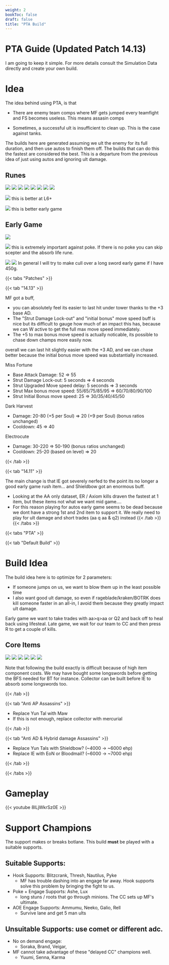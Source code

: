 ```yaml
---
weight: 2
bookToc: false
draft: false
title: "PTA Build"
---
```


# PTA Guide (Updated Patch 14.13)
I am going to keep it simple. For more details consult the Simulation Data directly and create your own build.

# Idea
The idea behind using PTA, is that 

- There are enemy team comps where MF gets jumped every teamfight and FS becomes useless. This means assasin comps

- Sometimes, a successful ult is insufficient to clean up. This is the case against tanks.

The builds here are generated assuming we ult the enemy for its full duration, and then use autos to finish them off. The builds that can do this the fastest are considered the best. This is a departure from the previous idea of just using autos and ignoring ult damage.

## Runes
![](/Styles/Precision/PressTheAttack/PressTheAttack.png)
![](/Styles/Precision/PresenceOfMind/PresenceOfMind.png)
![](/Styles/Precision/LegendAlacrity/LegendAlacrity.png)
![](/Styles/Precision/CutDown/CutDown.png)
![](/Styles/Sorcery/AbsoluteFocus/AbsoluteFocus.png)
![](/Styles/Sorcery/GatheringStorm/GatheringStorm.png)
![](/StatMods/StatModsAdaptiveForceIcon.png)
![](/StatMods/StatModsAdaptiveForceIcon.png)

![](/StatMods/StatModsHealthPlusIcon.png) this is better at L6+

![](/StatMods/StatModsHealthScalingIcon.png) this is better early game

## Early Game
![](/item/1055.png)

![](/item/1053.png) this is extremely important against poke. If there is no poke you can skip scepter and the absorb life rune.

![](/item/1083.png)
![](/item/1001.png) In general I will try to make cull over a long sword early game if I have 450g.


{{< tabs "Patches" >}}

{{< tab "14.13" >}} 

MF got a buff, 
- you can absolutely feel its easier to last hit under tower thanks to the +3 base AD. 
- The "Strut Damage Lock-out" and "initial bonus" move speed buff is nice but its difficult to gauge how much of an impact this has, because we can W active to get the full max move speed immediately.
- The +5 to max bonus move speed is actually noticable, its possible to chase down champs more easily now.

overall we can last hit slightly easier with the +3 AD, and we can chase better because the initial bonus move speed was substantially increased.

Miss Fortune
- Base Attack Damage: 52 ⇒ 55
- Strut Damage Lock-out: 5 seconds ⇒ 4 seconds
- Strut Upgraded Move speed delay: 5 seconds ⇒ 3 seconds
- Strut Max bonus move speed: 55/65/75/85/95 ⇒ 60/70/80/90/100
- Strut Initial Bonus move speed: 25 ⇒ 30/35/40/45/50

Dark Harvest
- Damage: 20-80 (+5 per Soul) ⇒ 20 (+9 per Soul) (bonus ratios unchanged)
- Cooldown: 45 ⇒ 40

Electrocute
- Damage: 30-220 ⇒ 50-190 (bonus ratios unchanged)
- Cooldown: 25-20 (based on level) ⇒ 20

{{< /tab >}}

{{< tab "14.11" >}} 

The main change is that IE got severely nerfed to the point its no longer a good early game rush item... and Shieldbow got an enormous buff.
- Looking at the AA only dataset, ER / Axiom kills draven the fastest at 1 item, but these items not what we want mid game....  
- For this reason playing for autos early game seems to be dead because we dont have a strong 1st and 2nd item to support it. We really need to play for ult damage and short trades (aa q aa & q2) instead
{{< /tab >}}
{{< /tabs >}}


{{< tabs "PTA" >}}



{{< tab "Default Build" >}} 

# Build Idea 
The build idea here is to optimize for 2 parameters:
- If someone jumps on us, we want to blow them up in the least possible time
- I also want good ult damage, so even if rageblade/kraken/BOTRK does kill someone faster in an all-in, I avoid them because they greatly impact ult damage.

Early game we want to take trades with aa>q>aa or Q2 and back off to heal back using lifesteal. Late game, we wait for our team to CC and then press R to get a couple of kills.

## Core Items
![](/item/3072.png)
![](/item/3036.png)
![](/item/3031.png)
![](/item/6676.png)
![](/item/3032.png)
![](/item/3142.png)


Note that following the build exactly is difficult because of high item component costs. We may have bought some longswords before getting the BFS needed for BT for instance. Collector can be built before IE to absorb some longswords too.


{{< /tab >}}

{{< tab "Anti AP Assassins" >}}
- Replace Yun Tal with Maw
- If this is not enough, replace collector with mercurial

{{< /tab >}}

{{< tab "Anti AD & Hybrid damage Assassins" >}}

- Replace Yun Tals with Shieldbow? (~4000 -> ~6000 ehp)
- Replace IE with EoN or Bloodmail? (~6000 -> ~7000 ehp) 

{{< /tab >}}

{{< /tabs >}}


# Gameplay
{{< youtube 8lLjWkrSz0E >}}



# Support Champions
The support makes or breaks botlane. This build **must** be played with a suitable supports.

## Suitable Supports:
- Hook Supports: Blitzcrank, Thresh, Nautilus, Pyke
	- MF has trouble dashing into an engage far away. Hook supports solve this problem by bringing the fight to us. 
- Poke + Engage Supports: Ashe, Lux
	- long stuns / roots that go through minions. The CC sets up MF's ultimate. 
- AOE Engage Supports: Ammumu, Neeko, Galio, Rell
	- Survive lane and get 5 man ults

## Unsuitable Supports: use comet or different adc.
- No on demand engage:
	- Soraka, Brand, Veigar,
- MF cannot take advantage of these "delayed CC" champions well.
	- Yuumi, Senna, Karma 